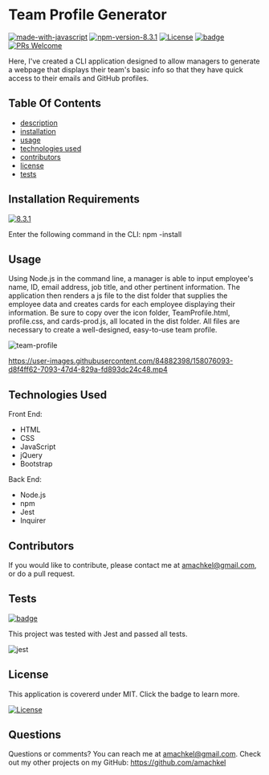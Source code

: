 # Team Profile Generator
[![made-with-javascript](https://img.shields.io/badge/Made%20with-JavaScript-blueviolet.svg)](https://www.javascript.com)  [![npm-version-8.3.1](https://img.shields.io/badge/npm%20version-8.3.1-blue)](https://img.shields.io/endpoint?url=https://www.npmjs.com/package/npm/v/8.3.1)   [![License](https://img.shields.io/badge/License-MIT-yellow.svg)](https://opensource.org/licenses/MIT)  [![badge](https://img.shields.io/badge/tests%20passing-100%25-blue)](https://img.shields.io/badge/tests%20passing-100%25-blue) [![PRs Welcome](https://img.shields.io/badge/PRs-welcome-green.svg)](http://makeapullrequest.com)

Here, I've created a CLI application designed to allow managers to generate a webpage that displays their team's basic info so that they have quick access to their emails and GitHub profiles.
## Table Of Contents 
 - [description](#team-profile-generator)
 - [installation](#installation-requirements)
 - [usage](#usage)
 - [technologies used](#technologies-used)
 - [contributors](#contributors)
 - [license](#license)
 - [tests](#tests)

## Installation Requirements
[![8.3.1](https://img.shields.io/badge/npm%20version-8.3.1-blue)](https://img.shields.io/endpoint?url=https://www.npmjs.com/package/npm/v/8.3.1)
  
  Enter the following command in the CLI: npm -install

 ## Usage
  Using Node.js in the command line, a manager is able to input employee's name, ID, email address, job title, and other pertinent information. The application then renders a js file to the dist folder that supplies the employee data and creates cards for each employee displaying their information. Be sure to copy over the icon folder, TeamProfile.html, profile.css, and cards-prod.js, all located in the dist folder. All files are necessary to create a well-designed, easy-to-use team profile.
  
![team-profile](https://user-images.githubusercontent.com/84882398/158076020-14e7e7e7-11e9-4d0f-94ff-27b1ffd4f7a6.png)

https://user-images.githubusercontent.com/84882398/158076093-d8f4ff62-7093-47d4-829a-fd893dc24c48.mp4



## Technologies Used

Front End:
* HTML
* CSS
* JavaScript
* jQuery
* Bootstrap

Back End:
* Node.js
* npm
* Jest
* Inquirer

## Contributors
 If you would like to contribute, please contact me at amachkel@gmail.com, or do a pull request.

## Tests 
[![badge](https://img.shields.io/badge/tests%20passing-100%25-blue)](https://img.shields.io/badge/tests%20passing-100%25-blue)

 This project was tested with Jest and passed all tests.
 
 
![jest](https://user-images.githubusercontent.com/84882398/158076171-0589a2f6-4980-416a-b2c8-db84bf909ce6.png)


## License
 This application is covererd under MIT. Click the badge to learn more. 

 [![License](https://img.shields.io/badge/License-MIT-yellow.svg)](https://opensource.org/licenses/MIT)

## Questions
 Questions or comments? You can reach me at amachkel@gmail.com. Check out my other projects on my GitHub: https://github.com/amachkel
